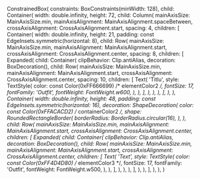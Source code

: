 ConstrainedBox(
    constraints: BoxConstraints(minWidth: 128),
    child: Container(
        width: double.infinity,
        height: 72,
        child: Column(
            mainAxisSize: MainAxisSize.min,
            mainAxisAlignment: MainAxisAlignment.spaceBetween,
            crossAxisAlignment: CrossAxisAlignment.start,
            spacing: 4,
            children: [
                Container(
                    width: double.infinity,
                    height: 21,
                    padding: const EdgeInsets.symmetric(horizontal: 8),
                    child: Row(
                        mainAxisSize: MainAxisSize.min,
                        mainAxisAlignment: MainAxisAlignment.start,
                        crossAxisAlignment: CrossAxisAlignment.center,
                        spacing: 8,
                        children: [
                            Expanded(
                                child: Container(
                                    clipBehavior: Clip.antiAlias,
                                    decoration: BoxDecoration(),
                                    child: Row(
                                        mainAxisSize: MainAxisSize.min,
                                        mainAxisAlignment: MainAxisAlignment.start,
                                        crossAxisAlignment: CrossAxisAlignment.center,
                                        spacing: 10,
                                        children: [
                                            Text(
                                                'Titlu',
                                                style: TextStyle(
                                                    color: const Color(0xFF666699) /* elementColor2 */,
                                                    fontSize: 17,
                                                    fontFamily: 'Outfit',
                                                    fontWeight: FontWeight.w600,
                                                ),
                                            ),
                                        ],
                                    ),
                                ),
                            ),
                        ],
                    ),
                ),
                Container(
                    width: double.infinity,
                    height: 48,
                    padding: const EdgeInsets.symmetric(horizontal: 16),
                    decoration: ShapeDecoration(
                        color: const Color(0xFFACACD2) /* containerColor2 */,
                        shape: RoundedRectangleBorder(
                            borderRadius: BorderRadius.circular(16),
                        ),
                    ),
                    child: Row(
                        mainAxisSize: MainAxisSize.min,
                        mainAxisAlignment: MainAxisAlignment.start,
                        crossAxisAlignment: CrossAxisAlignment.center,
                        children: [
                            Expanded(
                                child: Container(
                                    clipBehavior: Clip.antiAlias,
                                    decoration: BoxDecoration(),
                                    child: Row(
                                        mainAxisSize: MainAxisSize.min,
                                        mainAxisAlignment: MainAxisAlignment.start,
                                        crossAxisAlignment: CrossAxisAlignment.center,
                                        children: [
                                            Text(
                                                'Text',
                                                style: TextStyle(
                                                    color: const Color(0xFF4D4D80) /* elementColor3 */,
                                                    fontSize: 17,
                                                    fontFamily: 'Outfit',
                                                    fontWeight: FontWeight.w500,
                                                ),
                                            ),
                                        ],
                                    ),
                                ),
                            ),
                        ],
                    ),
                ),
            ],
        ),
    ),
)